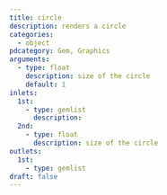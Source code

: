 ```yaml
---
title: circle
description: renders a circle
categories:
  - object
pdcategory: Gem, Graphics
arguments:
  - type: float
    description: size of the circle
    default: 1
inlets:
  1st:
    - type: gemlist
      description:
  2nd:
    - type: float
      description: size of the circle
outlets:
  1st:
    - type: gemlist
draft: false
---
```

